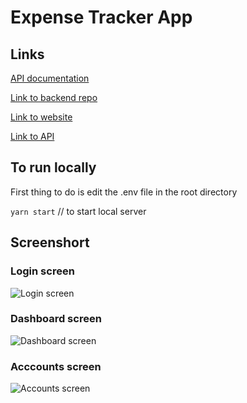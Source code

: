 # Expense Tracker App

## Links

[API documentation](https://documenter.getpostman.com/view/12561783/UVXdPywd)

[Link to backend repo](https://github.com/daviesesiro/mono-app-backend)

[Link to website](https://mono-app-frontend.vercel.app)

[Link to API](https://expense-tracker-mono.herokuapp.com)


## To run locally

First thing to do is edit the .env file in the root directory

`yarn start` // to start local server

## Screenshort

### Login screen

![Login screen](https://github.com/daviesesiro/mono-app-frontend/blob/main/screenshots/login-screen.png?raw=true)

### Dashboard screen

![Dashboard screen](https://github.com/daviesesiro/mono-app-frontend/blob/main/screenshots/dashboard-screen.png?raw=true)

### Acccounts screen

![Accounts screen](https://raw.githubusercontent.com/daviesesiro/mono-app-frontend/0f9df31a9cf44c9718ee78ba75581e95034ae03e/screenshots/accounts-screen.png)
